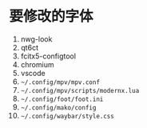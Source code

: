 # 要修改的字体
1. nwg-look
2. qt6ct
3. fcitx5-configtool
4. chromium
5. vscode
6. `~/.config/mpv/mpv.conf`
7. `~/.config/mpv/scripts/modernx.lua`
8. `~/.config/foot/foot.ini`
9. `~/.config/mako/config`
10. `~/.config/waybar/style.css`
